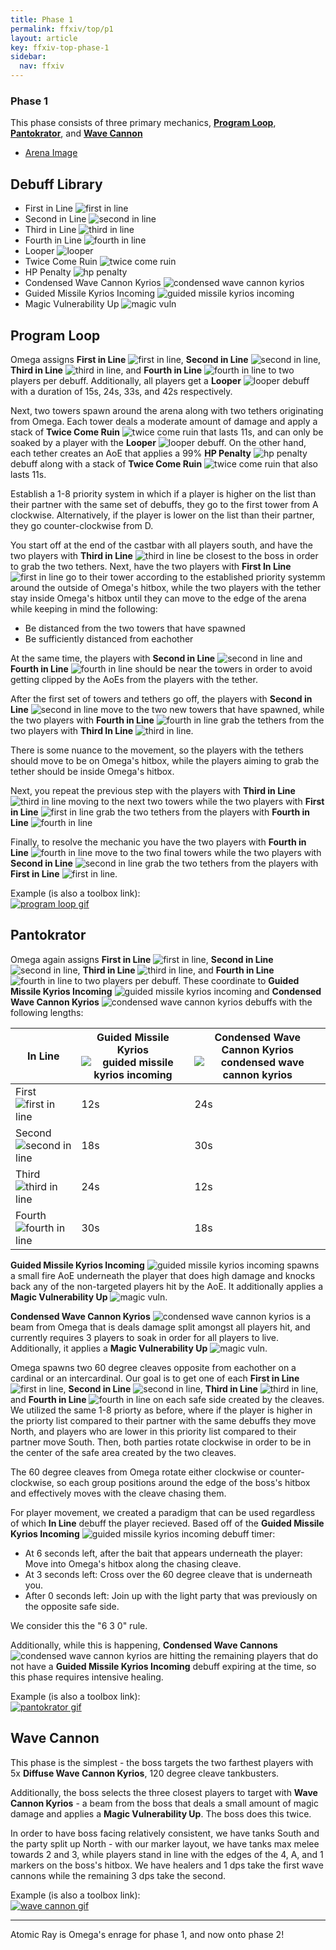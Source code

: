 ```yaml
---
title: Phase 1
permalink: ffxiv/top/p1
layout: article
key: ffxiv-top-phase-1
sidebar:
  nav: ffxiv
---
```

[first in line]: ../../assets/ffxiv/debuffs/firstinline.png "First In Line"
[second in line]: ../../assets/ffxiv/debuffs/secondinline.png "Second In Line"
[third in line]: ../../assets/ffxiv/debuffs/thirdinline.png "Third In Line"
[fourth in line]: ../../assets/ffxiv/debuffs/fourthinline.png "Fourth In Line"
[looper]: ../../assets/ffxiv/debuffs/looper.png "Looper"
[twice come ruin]: ../../assets/ffxiv/debuffs/twicecomeruin.png "Twice Come Ruin"
[hp penalty]: ../../assets/ffxiv/debuffs/hppenalty.png "HP Penalty"
[condensed wave cannon kyrios]: ../../assets/ffxiv/debuffs/condensedwavecannonkyrios.png "Condensed Wave Cannon Kyrios"
[guided missile kyrios incoming]: ../../assets/ffxiv/debuffs/guidedmissilekyriosincoming.png "Guided Missile Kyrios Incoming"
[magic vuln]: ../../assets/ffxiv/debuffs/magicvuln.png "Magic Vuln"
[program loop gif]: ../../assets/ffxiv/strat-gifs/top/p1-program-loop.gif "Program Loop"
[arena image]: ../../assets/ffxiv/arena/TOP/phase1.png "P1 Arena"
[pantokrator gif]: ../../assets/ffxiv/strat-gifs/top/p1-pantokrator.gif "Pantokrator"
[wave cannon gif]: ../../assets/ffxiv/strat-gifs/top/p1-wave-cannon.gif "Wave Cannon"

### Phase 1

This phase consists of three primary mechanics, [**Program Loop**](#program-loop), [**Pantokrator**](#pantokrator), and [**Wave Cannon**](#wave-cannon)

- [Arena Image]

## Debuff Library

- First in Line ![first in line]
- Second in Line ![second in line]
- Third in Line ![third in line]
- Fourth in Line ![fourth in line]
- Looper ![looper]
- Twice Come Ruin ![twice come ruin]
- HP Penalty ![hp penalty]
- Condensed Wave Cannon Kyrios ![condensed wave cannon kyrios]
- Guided Missile Kyrios Incoming ![guided missile kyrios incoming]
- Magic Vulnerability Up ![magic vuln]

## Program Loop

Omega assigns **First in Line** ![first in line], **Second in Line** ![second in line], **Third in Line** ![third in line], and **Fourth in Line** ![fourth in line] to two players per debuff. Additionally, all players get a **Looper** ![looper] debuff with a duration of 15s, 24s, 33s, and 42s respectively. 

Next, two towers spawn around the arena along with two tethers originating from Omega. Each tower deals a moderate amount of damage and apply a stack of **Twice Come Ruin** ![twice come ruin] that lasts 11s, and can only be soaked by a player with the **Looper** ![looper] debuff. On the other hand, each tether creates an AoE that applies a 99% **HP Penalty** ![hp penalty] debuff along with a stack of **Twice Come Ruin** ![twice come ruin] that also lasts 11s.  

Establish a 1-8 priority system in which if a player is higher on the list than their partner with the same set of debuffs, they go to the first tower from A clockwise. Alternatively, if the player is lower on the list than their partner, they go counter-clockwise from D. 

You start off at the end of the castbar with all players south, and have the two players with **Third in Line** ![third in line] be closest to the boss in order to grab the two tethers. Next, have the two players with **First In Line** ![first in line] go to their tower according to the established priority systemm around the outside of Omega's hitbox, while the two players with the tether stay inside Omega's hitbox until they can move to the edge of the arena while keeping in mind the following:
- Be distanced from the two towers that have spawned
- Be sufficiently distanced from eachother

At the same time, the players with **Second in Line** ![second in line] and **Fourth in Line** ![fourth in line] should be near the towers in order to avoid getting clipped by the AoEs from the players with the tether. 

After the first set of towers and tethers go off, the players with **Second in Line** ![second in line] move to the two new towers that have spawned, while the two players with **Fourth in Line** ![fourth in line] grab the tethers from the two players with **Third In Line** ![third in line]. 

There is some nuance to the movement, so the players with the tethers should move to be on Omega's hitbox, while the players aiming to grab the tether should be inside Omega's hitbox. 

Next, you repeat the previous step with the players with **Third in Line** ![third in line] moving to the next two towers while the two players with **First in Line** ![first in line] grab the two tethers from the players with **Fourth in Line** ![fourth in line]

Finally, to resolve the mechanic you have the two players with **Fourth in Line** ![fourth in line] move to the two final towers while the two players with **Second in Line** ![second in line] grab the two tethers from the players with **First in Line** ![first in line].

Example (is also a toolbox link):  
 [![program loop gif]](https://ff14.toolboxgaming.space/?id=974187611074761&preview=1)

## Pantokrator
Omega again assigns **First in Line** ![first in line], **Second in Line** ![second in line], **Third in Line** ![third in line], and **Fourth in Line** ![fourth in line] to two players per debuff. These coordinate to **Guided Missile Kyrios Incoming** ![guided missile kyrios incoming] and **Condensed Wave Cannon Kyrios** ![condensed wave cannon kyrios] debuffs with the following lengths:

| In Line | Guided Missile Kyrios ![guided missile kyrios incoming] | Condensed Wave Cannon Kyrios ![condensed wave cannon kyrios] |
| ---- | ---- | ---- |
| First ![first in line] | 12s | 24s |
| Second ![second in line] | 18s | 30s |
| Third ![third in line] | 24s | 12s | 
| Fourth ![fourth in line] | 30s | 18s |

**Guided Missile Kyrios Incoming** ![guided missile kyrios incoming] spawns a small fire AoE underneath the player that does high damage and knocks back any of the non-targeted players hit by the AoE. It additionally applies a **Magic Vulnerability Up** ![magic vuln].

**Condensed Wave Cannon Kyrios** ![condensed wave cannon kyrios] is a beam from Omega that is deals damage split amongst all players hit, and currently requires 3 players to soak in order for all players to live. Additionally, it applies a **Magic Vulnerability Up** ![magic vuln].

Omega spawns two 60 degree cleaves opposite from eachother on a cardinal or an intercardinal. Our goal is to get one of each **First in Line** ![first in line], **Second in Line** ![second in line], **Third in Line** ![third in line], and **Fourth in Line** ![fourth in line] on each safe side created by the cleaves. We utilized the same 1-8 priorty as before, where if the player is higher in the priorty list compared to their partner with the same debuffs they move North, and players who are lower in this priority list compared to their partner move South. Then, both parties rotate clockwise in order to be in the center of the safe area created by the two cleaves. 

The 60 degree cleaves from Omega rotate either clockwise or counter-clockwise, so each group positions around the edge of the boss's hitbox and effectively moves with the cleave chasing them. 

For player movement, we created a paradigm that can be used regardless of which **In Line** debuff the player recieved. Based off of the **Guided Missile Kyrios Incoming** ![guided missile kyrios incoming] debuff timer:
- At 6 seconds left, after the bait that appears underneath the player: Move into Omega's hitbox along the chasing cleave.
- At 3 seconds left: Cross over the 60 degree cleave that is underneath you.
- After 0 seconds left: Join up with the light party that was previously on the opposite safe side.

We consider this the "6 3 0" rule.
 
Additionally, while this is happening, **Condensed Wave Cannons** ![condensed wave cannon kyrios] are hitting the remaining players that do not have a **Guided Missile Kyrios Incoming** debuff expiring at the time, so this phase requires intensive healing.

Example (is also a toolbox link):  
[![pantokrator gif]](https://ff14.toolboxgaming.space/?id=050283505205761&preview=1#1)

## Wave Cannon

This phase is the simplest - the boss targets the two farthest players with 5x **Diffuse Wave Cannon Kyrios**, 120 degree cleave tankbusters.   

Additionally, the boss selects the three closest players to target with **Wave Cannon Kyrios** - a beam from the boss that deals a small amount of magic damage and applies a **Magic Vulnerability Up**. The boss does this twice.

In order to have boss facing relatively consistent, we have tanks South and the party split up North - with our marker layout, we have tanks max melee towards 2 and 3, while players stand in line with the edges of the 4, A, and 1 markers on the boss's hitbox. We have healers and 1 dps take the first wave cannons while the remaining 3 dps take the second. 

Example (is also a toolbox link):   
[![wave cannon gif]](https://ff14.toolboxgaming.space/?id=860287745305761&preview=1)


---
Atomic Ray is Omega's enrage for phase 1, and now onto phase 2!